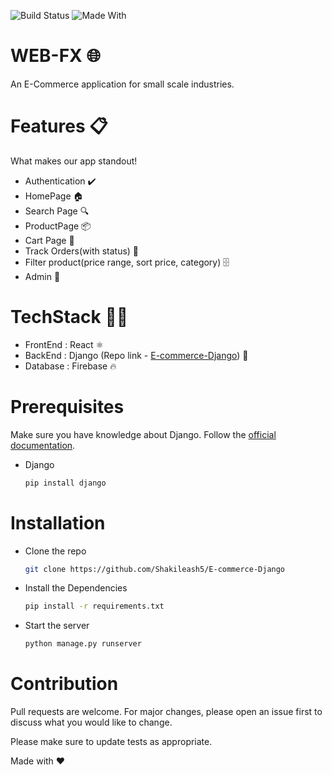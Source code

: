 
![Build Status](https://img.shields.io/badge/build-completed-brightgreen?style=for-the-badge&logo=appveyor)
![Made With](https://img.shields.io/badge/Made%20With-React-lightblue?style=for-the-badge&logo=appveyor)

# WEB-FX 🌐
An E-Commerce application for small scale industries.

# Features 📋
What makes our app standout!

* Authentication ✔️
* HomePage 🏠
* Search Page 🔍
* ProductPage 📦 
* Cart Page 🛒
* Track Orders(with status) 🎯
* Filter product(price range, sort price, category) 🗄️
* Admin 👑

# TechStack 👨‍💻
* FrontEnd : React ⚛
* BackEnd  : Django (Repo link - [E-commerce-Django](https://github.com/Shakileash5/E-commerce-Django)) 🔮
* Database : Firebase 🔥 

# Prerequisites
Make sure you have knowledge about Django. Follow the [official documentation](https://docs.djangoproject.com/en/3.2/).
* Django

  ```sh
  pip install django
  ```
# Installation

* Clone the repo

    ``` bash
    git clone https://github.com/Shakileash5/E-commerce-Django
    ```

* Install the Dependencies

    ``` bash
    pip install -r requirements.txt
    ```
* Start the server
    ``` bash
    python manage.py runserver
    ```
# Contribution
Pull requests are welcome. For major changes, please open an issue first to discuss what you would like to change.

Please make sure to update tests as appropriate.

Made with ❤
